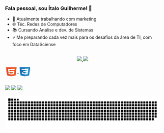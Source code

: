 ### Fala pessoal, sou Ítalo Guilherme! 👋

- 🔭 Atualmente trabalhando com marketing
- 🌐 Téc. Redes de Computadores
- 📚 Cursando Análise e dev. de Sistemas
- ⚡ Me preparando cada vez mais para os desafios da área de TI, com foco em DataSciense

##

<div align="center">
  <a href="https://github.com/italoguilherme09/">
  <img height="180em" src="https://github-readme-stats.vercel.app/api?username=italoguilherme09&show_icons=true&theme=transparent&include_all_commits=true&count_private=true"/>
  <img height="180em" src="https://github-readme-stats.vercel.app/api/top-langs/?username=italoguilherme09&layout=compact&langs_count=7&theme=transparent"/>
</div>

<div style="display: inline_block"><br>
  <img align="center" alt="Italo-HTML" height="30" width="40" src="https://raw.githubusercontent.com/devicons/devicon/master/icons/html5/html5-original.svg">
  <img align="center" alt="Italo-CSS" height="30" width="40" src="https://raw.githubusercontent.com/devicons/devicon/master/icons/css3/css3-original.svg">
</div>

  ##
  
<div> 

  <a href="https://www.instagram.com/italo_gui09/" target="_blank"><img src="https://img.shields.io/badge/-Instagram-%23E4405F?style=for-the-badge&logo=instagram&logoColor=white" target="_blank"></a>
  <a href = "mailto:italoguilherme900@gmail.com"><img src="https://img.shields.io/badge/-Gmail-%23333?style=for-the-badge&logo=gmail&logoColor=white" target="_blank"></a>
  <a href="https://www.linkedin.com/in/italo-guilherme-santana-de-sousa/" target="_blank"><img src="https://img.shields.io/badge/-LinkedIn-%230077B5?style=for-the-badge&logo=linkedin&logoColor=white" target="_blank"></a> 
  
![snake gif](https://github.com/italoguilherme09/italoguilherme09/blob/output/github-contribution-grid-snake.svg)
 
</div>
